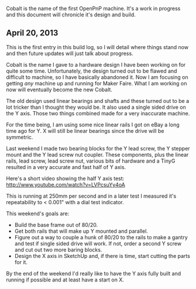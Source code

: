 Cobalt is the name of the first OpenPnP machine. It's a work in progress and this document will chronicle it's design and build.

## April 20, 2013

This is the first entry in this build log, so I will detail where things stand now and then future updates will just talk about progress.

Cobalt is the name I gave to a hardware design I have been working on for quite some time. Unfortunately, the design turned out to be flawed and difficult to machine, so I have basically abandoned it. Now I am focusing on getting *any* machine up and running for Maker Faire. What I am working on now will eventually become the new Cobalt.

The old design used linear bearings and shafts and these turned out to be a lot tricker than I thought they would be. It also used a single sided drive on the Y axis. Those two things combined made for a very inaccurate machine.

For the time being, I am using some nice linear rails I got on eBay a long time ago for Y. X will still be linear bearings since the drive will be symmetric.

Last weekend I made two bearing blocks for the Y lead screw, the Y stepper mount and the Y lead screw nut coupler. These components, plus the linear rails, lead screw, lead screw nut, various bits of hardware and a TinyG resulted in a very accurate and fast half of Y axis. 

Here's a short video showing the half Y axis test: http://www.youtube.com/watch?v=LVPcsuYy4oA

This is running at 250mm per second and in a later test I measured it's repeatability to < 0.001" with a dial test indicator.

This weekend's goals are:

* Build the base frame out of 80/20.
* Get both rails that will make up Y mounted and parallel.
* Figure out a way to couple a hunk of 80/20 to the rails to make a gantry and test if single sided drive will work. If not, order a second Y screw and cut out two more baring blocks.
* Design the X axis in SketchUp and, if there is time, start cutting the parts for it.

By the end of the weekend I'd really like to have the Y axis fully built and running if possible and at least have a start on X.
